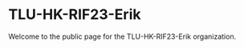 # TLU-HK-RIF23-Erik

Welcome to the public page for the TLU-HK-RIF23-Erik organization.

<!-- Nüüd ka hindamiseks -->